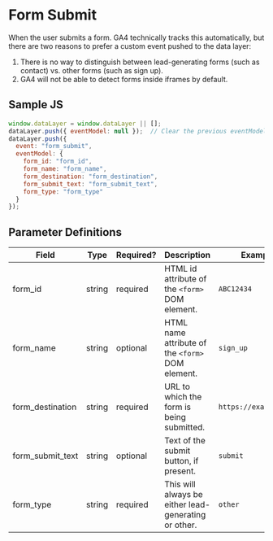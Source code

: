 # Form Submit
When the user submits a form. GA4 technically tracks this automatically, but there are two reasons to prefer a custom event pushed to the data layer:
  1. There is no way to distinguish between lead-generating forms (such as contact) vs. other forms (such as sign up).
  2. GA4 will not be able to detect forms inside iframes by default.
## Sample JS
``` javascript
window.dataLayer = window.dataLayer || [];
dataLayer.push({ eventModel: null });  // Clear the previous eventModel object.
dataLayer.push({
  event: "form_submit",
  eventModel: {
    form_id: "form_id",
    form_name: "form_name",
    form_destination: "form_destination",
    form_submit_text: "form_submit_text",
    form_type: "form_type"
  }
});
```
## Parameter Definitions

|Field|Type|Required?|Description|Example|
| --- | --- | --- | --- | --- |
|form_id|string|required|HTML id attribute of the `<form>` DOM element.|`ABC12434`|
|form_name|string|optional|HTML name attribute of the `<form>` DOM element.|`sign_up`|
|form_destination|string|required|URL to which the form is being submitted.|`https://example.com`|
|form_submit_text|string|optional|Text of the submit button, if present.|`submit`|
|form_type|string|required|This will always be either lead-generating or other.|`other`|
